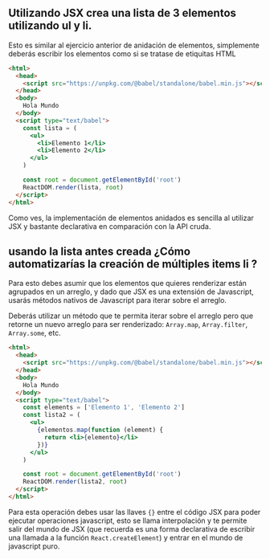 ## Utilizando JSX crea una lista de 3 elementos utilizando ul y li.

Esto es similar al ejercicio anterior de anidación de elementos, simplemente deberás escribir los elementos como si se tratase de etiquitas HTML

```html
<html>
  <head>
    <script src="https://unpkg.com/@babel/standalone/babel.min.js"></script>
  </head>
  <body>
    Hola Mundo
  </body>
  <script type="text/babel">
    const lista = (
      <ul>
        <li>Elemento 1</li>
        <li>Elemento 2</li>
      </ul>
    )

    const root = document.getElementById('root')
    ReactDOM.render(lista, root)
  </script>
</html>
```

Como ves, la implementación de elementos anidados es sencilla al utilizar JSX y bastante declarativa en comparación con la API cruda.

## usando la lista antes creada ¿Cómo automatizarías la creación de múltiples items li ?

Para esto debes asumir que los elementos que quieres renderizar están agrupados en un arreglo, y dado que JSX es una extensión de Javascript, usarás métodos nativos de Javascript para iterar sobre el arreglo.

Deberás utilizar un método que te permita iterar sobre el arreglo pero que retorne un nuevo arreglo para ser renderizado: `Array.map`, `Array.filter`, `Array.some`, etc.

```html
<html>
  <head>
    <script src="https://unpkg.com/@babel/standalone/babel.min.js"></script>
  </head>
  <body>
    Hola Mundo
  </body>
  <script type="text/babel">
    const elements = ['Elemento 1', 'Elemento 2']
    const lista2 = (
      <ul>
        {elementos.map(function (element) {
          return <li>{elemento}</li>
        })}
      </ul>
    )

    const root = document.getElementById('root')
    ReactDOM.render(lista2, root)
  </script>
</html>
```

Para esta operación debes usar las llaves `{}` entre el código JSX para poder ejecutar operaciones javascript, esto se llama interpolación y te permite salir del mundo de JSX (que recuerda es una forma declarativa de escribir una llamada a la función `React.createElement`) y entrar en el mundo de javascript puro.
